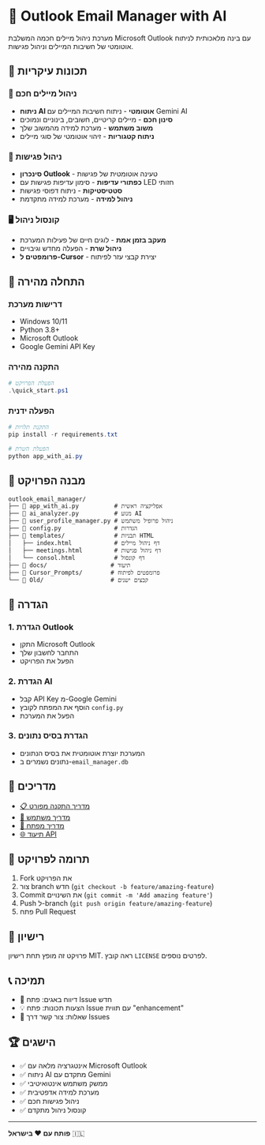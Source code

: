 # 📧 Outlook Email Manager with AI

מערכת ניהול מיילים חכמה המשלבת Microsoft Outlook עם בינה מלאכותית לניתוח אוטומטי של חשיבות המיילים וניהול פגישות.

## 🌟 תכונות עיקריות

### 📧 ניהול מיילים חכם
- **ניתוח AI אוטומטי** - ניתוח חשיבות המיילים עם Gemini AI
- **סינון חכם** - מיילים קריטיים, חשובים, בינוניים ונמוכים
- **משוב משתמש** - מערכת למידה מהמשוב שלך
- **ניתוח קטגוריות** - זיהוי אוטומטי של סוגי מיילים

### 📅 ניהול פגישות
- **סינכרון Outlook** - טעינה אוטומטית של פגישות
- **כפתורי עדיפות** - סימון עדיפות פגישות עם LED חזותי
- **סטטיסטיקות** - ניתוח דפוסי פגישות
- **ניהול למידה** - מערכת למידה מתקדמת

### 🖥️ קונסול ניהול
- **מעקב בזמן אמת** - לוגים חיים של פעילות המערכת
- **ניהול שרת** - הפעלה מחדש וגיבויים
- **פרומפטים ל-Cursor** - יצירת קבצי עזר לפיתוח

## 🚀 התחלה מהירה

### דרישות מערכת
- Windows 10/11
- Python 3.8+
- Microsoft Outlook
- Google Gemini API Key

### התקנה מהירה
```powershell
# הפעלת הפרויקט
.\quick_start.ps1
```

### הפעלה ידנית
```powershell
# התקנת תלויות
pip install -r requirements.txt

# הפעלת השרת
python app_with_ai.py
```

## 📁 מבנה הפרויקט

```
outlook_email_manager/
├── 📧 app_with_ai.py          # אפליקציה ראשית
├── 🤖 ai_analyzer.py          # מנוע AI
├── 👤 user_profile_manager.py # ניהול פרופיל משתמש
├── 📄 config.py               # הגדרות
├── 📁 templates/              # תבניות HTML
│   ├── index.html            # דף ניהול מיילים
│   ├── meetings.html         # דף ניהול פגישות
│   └── consol.html           # דף קונסול
├── 📁 docs/                  # תיעוד
├── 📁 Cursor_Prompts/        # פרומפטים לפיתוח
└── 📁 Old/                   # קבצים ישנים
```

## 🔧 הגדרה

### 1. הגדרת Outlook
- התקן Microsoft Outlook
- התחבר לחשבון שלך
- הפעל את הפרויקט

### 2. הגדרת AI
- קבל API Key מ-Google Gemini
- הוסף את המפתח לקובץ `config.py`
- הפעל את המערכת

### 3. הגדרת בסיס נתונים
- המערכת יוצרת אוטומטית את בסיס הנתונים
- נתונים נשמרים ב-`email_manager.db`

## 📖 מדריכים

- [📋 מדריך התקנה מפורט](INSTALLATION.md)
- [👤 מדריך משתמש](USER_GUIDE.md)
- [🔧 מדריך מפתח](DEVELOPER_GUIDE.md)
- [🌐 תיעוד API](API_DOCUMENTATION.md)

## 🤝 תרומה לפרויקט

1. Fork את הפרויקט
2. צור branch חדש (`git checkout -b feature/amazing-feature`)
3. Commit את השינויים (`git commit -m 'Add amazing feature'`)
4. Push ל-branch (`git push origin feature/amazing-feature`)
5. פתח Pull Request

## 📝 רישיון

פרויקט זה מופץ תחת רישיון MIT. ראה קובץ `LICENSE` לפרטים נוספים.

## 📞 תמיכה

- 🐛 דיווח באגים: פתח Issue חדש
- 💡 הצעות תכונות: פתח Issue עם תווית "enhancement"
- 📧 שאלות: צור קשר דרך Issues

## 🏆 הישגים

- ✅ אינטגרציה מלאה עם Microsoft Outlook
- ✅ ניתוח AI מתקדם עם Gemini
- ✅ ממשק משתמש אינטואיטיבי
- ✅ מערכת למידה אדפטיבית
- ✅ ניהול פגישות חכם
- ✅ קונסול ניהול מתקדם

---

**פותח עם ❤️ בישראל** 🇮🇱
